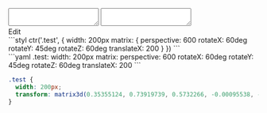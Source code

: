 <div data-size="225" class="code-cont" data-example="multiple">
    <div class="code">
        <div class="code-wrap">
            <textarea id="stylus"></textarea>
            <textarea id="css"></textarea>
            <div class="edit-code">
                <span>Edit</span>
            </div>
        </div>
    </div>
</div>


<div data-size="225" data-examples="stylus"></div>
```styl
ctr('.test', {
  width: 200px
  matrix: {
    perspective: 600
    rotateX: 60deg
    rotateY: 45deg
    rotateZ: 60deg
    translateX: 200
  }
})
```

<div data-size="225" data-examples="yaml"></div>
```yaml
.test:
  width: 200px
  matrix:
    perspective: 600
    rotateX: 60deg
    rotateY: 45deg
    rotateZ: 60deg
    translateX: 200
```

```css
.test {
  width: 200px;
  transform: matrix3d(0.35355124, 0.73919739, 0.5732266, -0.00095538, -0.61237218, -0.28033468, 0.73919739, -0.001232, 0.70710808, -0.61237218, 0.35355124, -0.00058925, 70.71024834, 147.83947838, 114.64532007, 0.80892447);
}
```
<div class="cf"></div>
